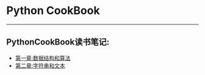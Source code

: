 # Python CookBook

---

## PythonCookBook读书笔记:

- [第一章:数据结构和算法](/tree/master/chapter1)
- [第二章:字符串和文本](/tree/master/chapter2)